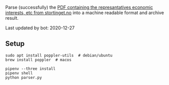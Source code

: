 Parse (successfully) the [PDF containing the represantatives economic interests, etc from stortinget.no](https://www.stortinget.no/no/Stortinget-og-demokratiet/Representantene/Okonomiske-interesser/) into a machine readable format and archive result.

Last updated by bot: 2020-12-27

## Setup
    sudo apt install poppler-utils  # debian/ubuntu
    brew install poppler  # macos

    pipenv --three install
    pipenv shell
    python parser.py
